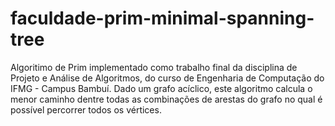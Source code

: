 # faculdade-prim-minimal-spanning-tree
 Algoritimo de Prim implementado como trabalho final da disciplina de Projeto e Análise de Algoritmos, do curso de Engenharia de Computação do IFMG - Campus Bambuí. Dado um grafo acíclico, este algoritmo calcula o menor caminho dentre todas as combinações de arestas do grafo no qual é possível percorrer todos os vértices.
